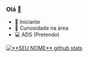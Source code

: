 ### Olá 👋
- 🌱 Iniciante
- 👀 Curiosidade na área
- 💻 ADS (Pretendo)



<a href="https://github.com/ThaysMariano">
 <img align="center" src="https://github-readme-stats.vercel.app/api?username=ThaysMariano&show_icons=true&theme=dark&line_height=27" alt="**SEU NOME** github stats"/>
</a>
